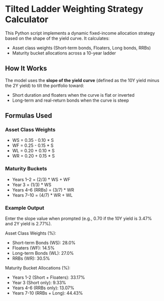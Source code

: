 # Tilted Ladder Weighting Strategy Calculator

This Python script implements a dynamic fixed-income allocation strategy based on the shape of the yield curve. It calculates:

- Asset class weights (Short-term bonds, Floaters, Long bonds, RRBs)
- Maturity bucket allocations across a 10-year ladder

## How It Works

The model uses the **slope of the yield curve** (defined as the 10Y yield minus the 2Y yield) to tilt the portfolio toward:

- Short duration and floaters when the curve is flat or inverted
- Long-term and real-return bonds when the curve is steep

## Formulas Used

### Asset Class Weights
- WS = 0.35 - 0.10 * S
- WF = 0.25 - 0.15 * S
- WL = 0.20 + 0.10 * S
- WR = 0.20 + 0.15 * S

### Maturity Buckets
- Years 1–2 = (2/3) * WS + WF
- Year 3 = (1/3) * WS
- Years 4–6 (RRBs) = (3/7) * WR
- Years 7–10 = (4/7) * WR + WL

### Example Output
Enter the slope value when prompted (e.g., 0.70 if the 10Y yield is 3.47% and 2Y yield is 2.77%).

Asset Class Weights (%):
- Short-term Bonds (WS): 28.0%
- Floaters (WF): 14.5%
- Long-term Bonds (WL): 27.0%
- RRBs (WR): 30.5%

Maturity Bucket Allocations (%):
- Years 1-2 (Short + Floaters): 33.17%
- Year 3 (Short only): 9.33%
- Years 4-6 (RRBs only): 13.07%
- Years 7-10 (RRBs + Long): 44.43%
